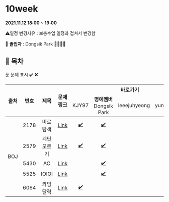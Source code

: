 # 10week

**2021.11.12 18:00 ~ 19:00**

:warning:일정 변경사유 : 보충수업 일정과 겹쳐서 변경함

:loudspeaker: **졸업자** : Dongsik Park :tada::tada::tada::tada:

## :bookmark_tabs: 목차

푼 문제 표시 ✔️ ❌

<table>
    <thead align="center">
        <tr>
            <th rowspan ="2" >출처</th>
            <th rowspan ="2">번호</th>
            <th rowspan ="2">제목</th>
            <th rowspan ="2">문제링크</th>
            <th colspan ="4">바로가기</th>
        </tr>
         <tr>
            <td>KJY97</td>
            <td><b>명예멤버</b><br> Dongsik Park</td>
            <td>leeejuhyeong</td>
            <td>yunwonjeong</td>
        </tr>
    </thead>
    <tbody  align="center">
    	<tr>
    		<td rowspan="5">BOJ</td>
    		<td>2178</td>
    		<td>미로 탐색</td>
    		<td><a href="https://www.acmicpc.net/problem/2178">Link</a></td>
            <td><a href="KJY97/BOJ_2178.java">✔️</a></td>
            <td><a href="dongsiik/BOJ_2178.java">✔️</a></td>
            <td><a href=" "> </a></td>
            <td><a href=" "> </a></td>
    	</tr>
    	<tr>
    		<td>2579</td>
    		<td>계단 오르기</td>
    		<td><a href="https://www.acmicpc.net/problem/2579">Link</a></td>
    		<td><a href="KJY97/BOJ_2579.java">✔️</a></td>
            <td><a href="dongsiik/BOJ_2579.java">✔️</a></td>
    		<td><a href=" "> </a></td>
    		<td><a href=" "> </a></td>
    	</tr>
      <tr>
    		<td>5430</td>
    		<td>AC</td>
    		<td><a href="https://www.acmicpc.net/problem/5430">Link</a></td>
    		<td><a href=" "> </a></td>
            <td><a href="dongsiik/BOJ_5430.java">✔️</a></td>
    		<td><a href=" "> </a></td>
    		<td><a href=""> </a></td>
    	</tr>
      <tr>
    		<td>5525</td>
    		<td>IOIOI</td>
    		<td><a href="https://www.acmicpc.net/problem/5525">Link</a></td>
    		<td><a href=" "> </a></td>
            <td><a href="dongsiik/BOJ_5525.java">✔️</a></td>
    		<td><a href=" "> </a></td>
    		<td><a href=" "> </a></td>
    	</tr>
      <tr>
    		<td>6064</td>
    		<td>카잉 달력</td>
    		<td><a href="https://www.acmicpc.net/problem/6064">Link</a></td>
    		<td><a href="KJY97/BOJ_6064.java">✔️</a></td>
    		<td><a href=" "> </a></td>
    		<td><a href=" "> </a></td>
    		<td><a href=" "> </a></td>
    	</tr>
    </tbody>
</table>

